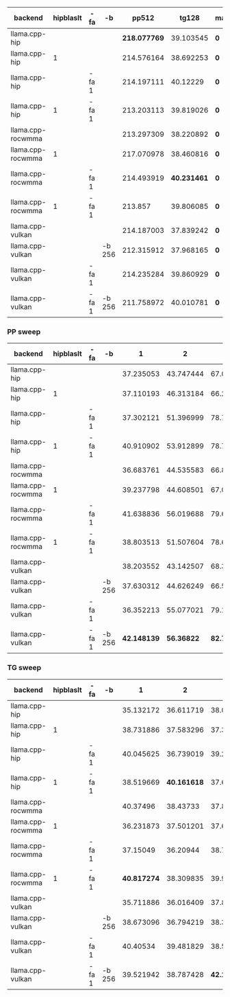 | backend           | hipblaslt   | -fa   | -b     | pp512          | tg128         | max_mem   |
|-------------------|-------------|-------|--------|----------------|---------------|-----------|
| llama.cpp-hip     |             |       |        | **218.077769** | 39.103545     | **0**     |
| llama.cpp-hip     | 1           |       |        | 214.576164     | 38.692253     | **0**     |
| llama.cpp-hip     |             | -fa 1 |        | 214.197111     | 40.12229      | **0**     |
| llama.cpp-hip     | 1           | -fa 1 |        | 213.203113     | 39.819026     | **0**     |
| llama.cpp-rocwmma |             |       |        | 213.297309     | 38.220892     | **0**     |
| llama.cpp-rocwmma | 1           |       |        | 217.070978     | 38.460816     | **0**     |
| llama.cpp-rocwmma |             | -fa 1 |        | 214.493919     | **40.231461** | **0**     |
| llama.cpp-rocwmma | 1           | -fa 1 |        | 213.857        | 39.806085     | **0**     |
| llama.cpp-vulkan  |             |       |        | 214.187003     | 37.839242     | **0**     |
| llama.cpp-vulkan  |             |       | -b 256 | 212.315912     | 37.968165     | **0**     |
| llama.cpp-vulkan  |             | -fa 1 |        | 214.235284     | 39.860929     | **0**     |
| llama.cpp-vulkan  |             | -fa 1 | -b 256 | 211.758972     | 40.010781     | **0**     |


### PP sweep


| backend           | hipblaslt   | -fa   | -b     | 1             | 2            | 4             | 8              | 16             | 32            | 64             | 128            | 256            | 512            | 1024           | 2048           | 4096           | 8192           |
|-------------------|-------------|-------|--------|---------------|--------------|---------------|----------------|----------------|---------------|----------------|----------------|----------------|----------------|----------------|----------------|----------------|----------------|
| llama.cpp-hip     |             |       |        | 37.235053     | 43.747444    | 67.031172     | 93.534322      | 129.654453     | 164.742019    | 191.645202     | 211.27315      | 221.241806     | **218.077769** | 203.730277     | 188.901086     | 164.333008     | 130.980617     |
| llama.cpp-hip     | 1           |       |        | 37.110193     | 46.313184    | 66.220163     | 93.251257      | 128.540182     | 163.421625    | 190.608092     | 210.873848     | 217.874833     | 214.576164     | 204.624491     | **190.244931** | 164.087823     | 130.530219     |
| llama.cpp-hip     |             | -fa 1 |        | 37.302121     | 51.396999    | 78.787928     | 111.72119      | 143.157623     | 176.521491    | 203.498386     | **226.460674** | 230.293107     | 214.197111     | 183.445909     | 144.878036     | 103.196595     | 66.115533      |
| llama.cpp-hip     | 1           | -fa 1 |        | 40.910902     | 53.912899    | 78.714555     | 112.10963      | **146.545036** | 174.919295    | 205.199622     | 223.502684     | 229.544869     | 213.203113     | 182.17052      | 146.338256     | 102.872726     | 66.125778      |
| llama.cpp-rocwmma |             |       |        | 36.683761     | 44.535583    | 66.825099     | 94.661059      | 129.67575      | 159.63925     | 189.931305     | 209.6047       | 216.335646     | 213.297309     | 202.616444     | 188.887222     | 164.828049     | 131.102182     |
| llama.cpp-rocwmma | 1           |       |        | 39.237798     | 44.608501    | 67.074534     | 96.068809      | 130.871639     | 158.175985    | 189.904106     | 208.323997     | 219.28436      | 217.070978     | 204.93073      | 189.104928     | **165.425735** | 130.932342     |
| llama.cpp-rocwmma |             | -fa 1 |        | 41.638836     | 56.019688    | 79.617755     | 111.039164     | 144.57217      | **177.01206** | 205.74673      | 221.385419     | 228.198805     | 214.493919     | 183.307811     | 145.750396     | 103.544942     | 64.988178      |
| llama.cpp-rocwmma | 1           | -fa 1 |        | 38.803513     | 51.507604    | 78.692027     | 108.738218     | 145.244028     | 174.892166    | 207.071227     | 224.601409     | 229.189863     | 213.857        | 184.07421      | 143.08143      | 102.695574     | 65.550336      |
| llama.cpp-vulkan  |             |       |        | 38.203552     | 43.142507    | 68.321975     | 94.938185      | 131.1437       | 160.673767    | 190.514071     | 213.853174     | 220.768755     | 214.187003     | 203.957193     | 188.471417     | 164.614712     | **131.620963** |
| llama.cpp-vulkan  |             |       | -b 256 | 37.630312     | 44.626249    | 66.560017     | 93.684146      | 129.241141     | 160.617171    | 189.749118     | 210.032873     | 217.748238     | 212.315912     | **204.980199** | 185.867291     | 163.39139      | -              |
| llama.cpp-vulkan  |             | -fa 1 |        | 36.352213     | 55.077021    | 79.165274     | 109.393396     | 144.997679     | 176.387167    | 206.289555     | 225.325408     | 230.061887     | 214.235284     | 184.525539     | 144.397129     | 102.519406     | 65.732674      |
| llama.cpp-vulkan  |             | -fa 1 | -b 256 | **42.148139** | **56.36822** | **82.745151** | **112.316109** | 143.865763     | 172.379694    | **208.257443** | 225.252046     | **230.819008** | 211.758972     | 184.508247     | 148.27412      | 107.217575     | -              |


### TG sweep


| backend           | hipblaslt   | -fa   | -b     | 1             | 2             | 4             | 8           | 16            | 32            | 64            | 128           | 256           | 512           | 1024          | 2048          | 4096         | 8192          |
|-------------------|-------------|-------|--------|---------------|---------------|---------------|-------------|---------------|---------------|---------------|---------------|---------------|---------------|---------------|---------------|--------------|---------------|
| llama.cpp-hip     |             |       |        | 35.132172     | 36.611719     | 38.083054     | 38.927961   | 38.628951     | 38.567526     | 38.361816     | 39.103545     | 39.100617     | 37.67798      | 36.827584     | 34.225816     | 31.238972    | 26.090165     |
| llama.cpp-hip     | 1           |       |        | 38.731886     | 37.583296     | 37.366075     | 38.717984   | 39.149682     | 39.535811     | 38.733198     | 38.692253     | 38.483259     | 37.882596     | 36.728454     | 34.394777     | 31.036835    | 26.035552     |
| llama.cpp-hip     |             | -fa 1 |        | 40.045625     | 36.739019     | 39.280891     | 39.862789   | 40.14367      | 39.977708     | **40.910595** | 40.12229      | 38.380378     | 37.447277     | 34.037436     | 28.84371      | 23.28556     | 16.482933     |
| llama.cpp-hip     | 1           | -fa 1 |        | 38.519669     | **40.161618** | 37.609687     | 41.26966    | 40.756597     | 40.265498     | 40.016375     | 39.819026     | 38.713974     | 37.015225     | 34.219503     | 28.529959     | 23.456695    | 16.593716     |
| llama.cpp-rocwmma |             |       |        | 40.37496      | 38.43733      | 37.829063     | 37.766119   | 39.230807     | 39.066526     | 39.083207     | 38.220892     | 39.021817     | **38.596338** | 36.773459     | 34.597635     | 31.258024    | **26.300773** |
| llama.cpp-rocwmma | 1           |       |        | 36.231873     | 37.501201     | 37.621464     | 38.103627   | 40.181237     | 38.379949     | 39.12166      | 38.460816     | 37.590837     | 37.696159     | **36.833289** | 34.517358     | 31.220885    | 26.153789     |
| llama.cpp-rocwmma |             | -fa 1 |        | 37.15049      | 36.20944      | 38.746843     | 40.378095   | 40.108933     | 40.420467     | 39.899457     | **40.231461** | **39.354595** | 37.295211     | 34.428913     | 28.828121     | 23.308241    | 16.498128     |
| llama.cpp-rocwmma | 1           | -fa 1 |        | **40.817274** | 38.309835     | 39.957732     | **42.0528** | 40.168597     | **41.105108** | 40.1433       | 39.806085     | 38.918266     | 37.259696     | 34.150467     | 28.810323     | 23.317317    | 16.710681     |
| llama.cpp-vulkan  |             |       |        | 35.711886     | 36.016409     | 37.829426     | 39.334652   | 38.414993     | 38.823521     | 38.837412     | 37.839242     | 38.170423     | 38.303956     | 36.432374     | **34.907397** | **31.35883** | 26.085786     |
| llama.cpp-vulkan  |             |       | -b 256 | 38.673096     | 36.794219     | 38.308685     | 38.761934   | 38.594068     | 38.808661     | 38.868429     | 37.968165     | 38.046109     | 37.903296     | 36.458707     | 34.489855     | 31.263055    | -             |
| llama.cpp-vulkan  |             | -fa 1 |        | 40.40534      | 39.481829     | 38.586175     | 40.626299   | 39.797276     | 40.627079     | 39.684444     | 39.860929     | 39.016319     | 37.226726     | 33.960391     | 28.763397     | 23.555765    | 16.43519      |
| llama.cpp-vulkan  |             | -fa 1 | -b 256 | 39.521942     | 38.787428     | **42.106037** | 39.547693   | **40.919971** | 39.936172     | 40.14789      | 40.010781     | 39.172871     | 37.778271     | 33.949373     | 29.542823     | 23.636897    | -             |